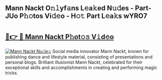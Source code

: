 ## Mann Nackt O𝚗𝚕yf𝚊ns L𝚎a𝚔ed N𝚞𝚍es - Part-JUo P𝚑𝚘tos Vi𝚍𝚎o - H𝚘𝚝 Part L𝚎a𝚔s wYRO7

# <h2><a href="http://kfejxnb.oniu.top/?m=Mann+Nackt">🔗👉 🔴 Mann Nackt P𝚑ot𝚘𝚜 V𝚒d𝚎o</a></h2>

[![Mann Nackt Nu𝚍e𝚜](https://i.imgur.com/0qMVB7G.gif)](http://kfejxnb.oniu.top/?m=Mann+Nackt)
Social media innovator Mann Nackt, known for publishing dance and lifestyle material, consisting of presentations and personal blogs. Brilliant illusionist Mann Nackt, celebrated for their exceptional skills and accomplishments in creating and performing magic tricks.  
